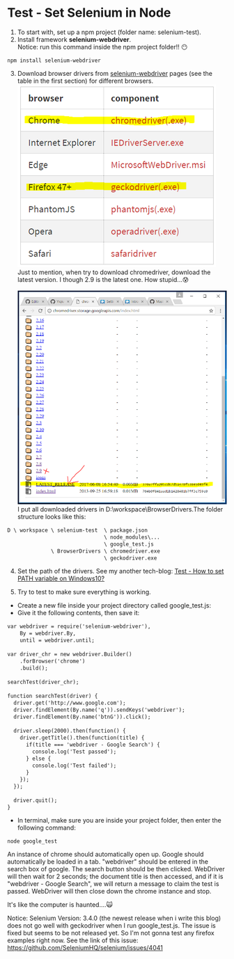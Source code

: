 # Test - Set Selenium in Node

1. To start with, set up a npm project (folder name: selenium-test).
2. Install framework **selenium-webdriver**. <br>Notice: run this command inside the npm project folder!! :no_mouth:
```
npm install selenium-webdriver
```
3. Download browser drivers from [selenium-webdriver](https://www.npmjs.com/package/selenium-webdriver) pages (see the table in the first section) for different browsers.<br> 
 ![browser drivers to be downloaded](pics/browserDeivers.PNG)<br>
 Just to mention, when try to download chromedriver, download the latest version. I though 2.9 is the latest one. How stupid...:cold_sweat:<br>
  ![download the latest version of chromeDriver](pics/chromeDriver.PNG)
  I put all downloaded drivers in D:\workspace\BrowserDrivers.The folder structure looks like this:<br>
```
D \ workspace \ selenium-test  \ package.json
                               \ node_modules\...
                               \ google_test.js
              \ BrowserDrivers \ chromedriver.exe
                               \ geckodriver.exe
```

4. Set the path of the drivers. See my another tech-blog: [Test - How to set PATH variable on Windows10?](https://github.com/Yiqiuuuuuu/tech-blog/blob/master/Test%20-%20Set%20PATH%20variable.md)<br>

5. Try to test to make sure everything is working.
* Create a new file inside your project directory called google_test.js:
* Give it the following contents, then save it:<br>
  
```
var webdriver = require('selenium-webdriver'),
    By = webdriver.By,
    until = webdriver.until;

var driver_chr = new webdriver.Builder()
    .forBrowser('chrome')
    .build();

searchTest(driver_chr);

function searchTest(driver) {
  driver.get('http://www.google.com');
  driver.findElement(By.name('q')).sendKeys('webdriver');
  driver.findElement(By.name('btnG')).click();

  driver.sleep(2000).then(function() {
    driver.getTitle().then(function(title) {
      if(title === 'webdriver - Google Search') {
        console.log('Test passed');
      } else {
        console.log('Test failed');
      }
    });
  });

  driver.quit();
}
```

* In terminal, make sure you are inside your project folder, then enter the following command:<br>

```
node google_test
```
An instance of chrome should automatically open up. Google should automatically be loaded in a tab. 
"webdriver" should be entered in the search box of google.  The search button should be then clicked.
WebDriver will then wait for 2 seconds; the document title is then accessed, and if it is "webdriver - Google Search", we will return a message to claim the test is passed. WebDriver will then close down the chrome instance and stop.

It's like the computer is haunted....:scream_cat:


Notice: Selenium Version: 3.4.0 (the newest release when i write this blog) does not go well with geckodriver when I run google_test.js.
The issue is fixed but seems to be not released yet. So I'm not gonna test any firefox examples right now. See the link of this issue:<br>https://github.com/SeleniumHQ/selenium/issues/4041




















  

